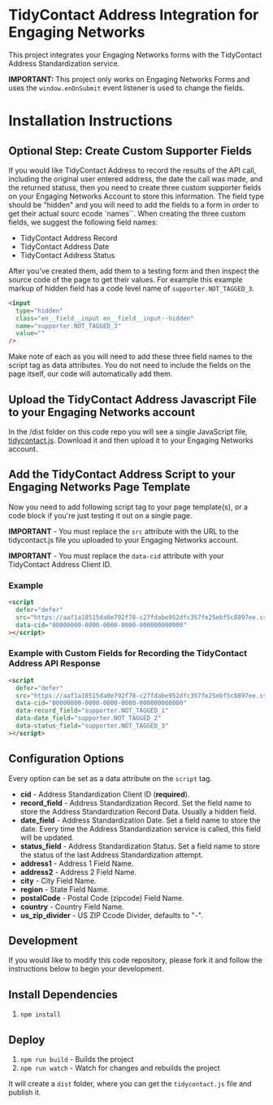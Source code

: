 # TidyContact Address Integration for Engaging Networks

This project integrates your Engaging Networks forms with the TidyContact Address Standardization service.

**IMPORTANT:** This project only works on Engaging Networks Forms and uses the `window.enOnSubmit` event listener is used to change the fields.

# Installation Instructions

## Optional Step: Create Custom Supporter Fields

If you would like TidyContact Address to record the results of the API call, including the original user entered address, the date the call was made, and the returned statuss, then you need to create three custom supporter fields on your Engaging Networks Account to store this information. The field type should be "hidden" and you will need to add the fields to a form in order to get their actual sourc ecode `names``. When creating the three custom fields, we suggest the following field names:

- TidyContact Address Record
- TidyContact Address Date
- TidyContact Address Status

After you've created them, add them to a testing form and then inspect the source code of the page to get their values. For example this example markup of hidden field has a code level name of `supporter.NOT_TAGGED_3`.

```html
<input
  type="hidden"
  class="en__field__input en__field__input--hidden"
  name="supporter.NOT_TAGGED_3"
  value=""
/>
```

Make note of each as you will need to add these three field names to the script tag as data attributes. You do not need to include the fields on the page itself, our code will automatically add them.

## Upload the TidyContact Address Javascript File to your Engaging Networks account

In the /dist folder on this code repo you will see a single JavaScript file, [tidycontact.js](https://github.com/4site-interactive-studios/tidycontact-engaging-networks/tree/main/dist). Download it and then upload it to your Engaging Networks account.

## Add the TidyContact Address Script to your Engaging Networks Page Template

Now you need to add following script tag to your page template(s), or a code block if you're just testing it out on a single page.

**IMPORTANT** - You must replace the `src` attribute with the URL to the tidycontact.js file you uploaded to your Engaging Networks account.

**IMPORTANT** - You must replace the `data-cid` attribute with your TidyContact Address Client ID.

### Example

```html
<script
  defer="defer"
  src="https://aaf1a18515da0e792f78-c27fdabe952dfc357fe25ebf5c8897ee.ssl.cf5.rackcdn.com/0000/tidycontact.js"
  data-cid="00000000-0000-0000-0000-000000000000"
></script>
```

### Example with Custom Fields for Recording the TidyContact Address API Response

```html
<script
  defer="defer"
  src="https://aaf1a18515da0e792f78-c27fdabe952dfc357fe25ebf5c8897ee.ssl.cf5.rackcdn.com/0000/tidycontact.js"
  data-cid="00000000-0000-0000-0000-000000000000"
  data-record_field="supporter.NOT_TAGGED_1"
  data-date_field="supporter.NOT_TAGGED_2"
  data-status_field="supporter.NOT_TAGGED_3"
></script>
```

## Configuration Options

Every option can be set as a data attribute on the `script` tag.

- **cid** - Address Standardization Client ID (**required**).
- **record_field** - Address Standardization Record. Set the field name to store the Address Standardization Record Data. Usually a hidden field.
- **date_field** - Address Standardization Date. Set a field name to store the date. Every time the Address Standardization service is called, this field will be updated.
- **status_field** - Address Standardization Status. Set a field name to store the status of the last Address Standardization attempt.
- **address1** - Address 1 Field Name.
- **address2** - Address 2 Field Name.
- **city** - City Field Name.
- **region** - State Field Name.
- **postalCode** - Postal Code (zipcode) Field Name.
- **country** - Country Field Name.
- **us_zip_divider** - US ZIP Ccode Divider, defaults to "-".

## Development

If you would like to modify this code repository, please fork it and follow the instructions below to begin your development.

## Install Dependencies

1. `npm install`

## Deploy

1. `npm run build` - Builds the project
2. `npm run watch` - Watch for changes and rebuilds the project

It will create a `dist` folder, where you can get the `tidycontact.js` file and publish it.
